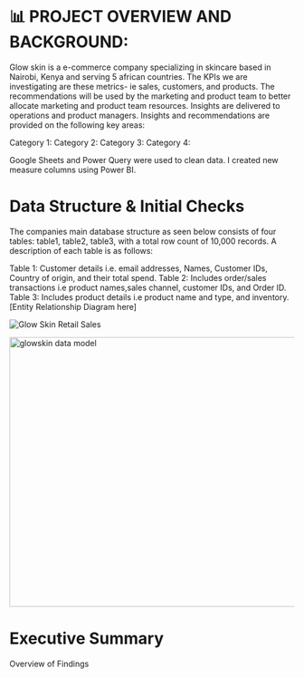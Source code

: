 # 📊 PROJECT OVERVIEW AND BACKGROUND:

Glow skin is a e-commerce company specializing in skincare based in Nairobi, Kenya and serving 5 african countries.
The KPIs we are investigating are these metrics- ie sales, customers, and products.
The recommendations will be used by the marketing and product team to better allocate marketing and product team resources.
Insights are delivered to operations and product managers.
Insights and recommendations are provided on the following key areas:

Category 1:
Category 2:
Category 3:
Category 4:

Google Sheets and Power Query were used to clean data.
I created new measure columns using Power BI.

# Data Structure & Initial Checks

The companies main database structure as seen below consists of four tables: table1, table2, table3, with a total row count of 10,000 records. A description of each table is as follows:

Table 1: Customer details i.e. email addresses, Names, Customer IDs, Country of origin, and their total spend.
Table 2: Includes order/sales transactions i.e product names,sales channel, customer IDs, and Order ID.
Table 3: Includes product details i.e product name and type, and inventory.
[Entity Relationship Diagram here]

![Glow Skin Retail Sales](https://github.com/MoAngwenyi/PorfolioProjects/commit/0c0567d03fe185f5708f0e22156251ab7d7487f3)

<img width="1010" height="476" alt="glowskin data model" src="https://github.com/user-attachments/assets/8c76ed0e-7d37-484b-8d80-1df7bb10fadd" />

# Executive Summary
Overview of Findings

